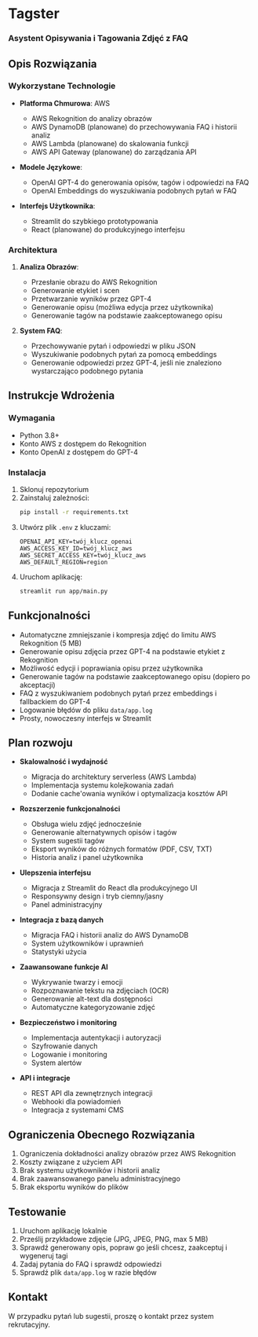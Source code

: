 # Tagster 
### Asystent Opisywania i Tagowania Zdjęć z FAQ

## Opis Rozwiązania

### Wykorzystane Technologie
- **Platforma Chmurowa**: AWS
  - AWS Rekognition do analizy obrazów
  - AWS DynamoDB (planowane) do przechowywania FAQ i historii analiz
  - AWS Lambda (planowane) do skalowania funkcji
  - AWS API Gateway (planowane) do zarządzania API

- **Modele Językowe**:
  - OpenAI GPT-4 do generowania opisów, tagów i odpowiedzi na FAQ
  - OpenAI Embeddings do wyszukiwania podobnych pytań w FAQ

- **Interfejs Użytkownika**:
  - Streamlit do szybkiego prototypowania
  - React (planowane) do produkcyjnego interfejsu

### Architektura
1. **Analiza Obrazów**:
   - Przesłanie obrazu do AWS Rekognition
   - Generowanie etykiet i scen
   - Przetwarzanie wyników przez GPT-4
   - Generowanie opisu (możliwa edycja przez użytkownika)
   - Generowanie tagów na podstawie zaakceptowanego opisu

2. **System FAQ**:
   - Przechowywanie pytań i odpowiedzi w pliku JSON
   - Wyszukiwanie podobnych pytań za pomocą embeddings
   - Generowanie odpowiedzi przez GPT-4, jeśli nie znaleziono wystarczająco podobnego pytania

## Instrukcje Wdrożenia

### Wymagania
- Python 3.8+
- Konto AWS z dostępem do Rekognition
- Konto OpenAI z dostępem do GPT-4

### Instalacja
1. Sklonuj repozytorium
2. Zainstaluj zależności:
   ```bash
   pip install -r requirements.txt
   ```
3. Utwórz plik `.env` z kluczami:
   ```
   OPENAI_API_KEY=twój_klucz_openai
   AWS_ACCESS_KEY_ID=twój_klucz_aws
   AWS_SECRET_ACCESS_KEY=twój_klucz_aws
   AWS_DEFAULT_REGION=region
   ```
4. Uruchom aplikację:
   ```bash
   streamlit run app/main.py
   ```

## Funkcjonalności

- Automatyczne zmniejszanie i kompresja zdjęć do limitu AWS Rekognition (5 MB)
- Generowanie opisu zdjęcia przez GPT-4 na podstawie etykiet z Rekognition
- Możliwość edycji i poprawiania opisu przez użytkownika
- Generowanie tagów na podstawie zaakceptowanego opisu (dopiero po akceptacji)
- FAQ z wyszukiwaniem podobnych pytań przez embeddings i fallbackiem do GPT-4
- Logowanie błędów do pliku `data/app.log`
- Prosty, nowoczesny interfejs w Streamlit

## Plan rozwoju

- **Skalowalność i wydajność**
  - Migracja do architektury serverless (AWS Lambda)
  - Implementacja systemu kolejkowania zadań
  - Dodanie cache'owania wyników i optymalizacja kosztów API

- **Rozszerzenie funkcjonalności**
  - Obsługa wielu zdjęć jednocześnie
  - Generowanie alternatywnych opisów i tagów
  - System sugestii tagów
  - Eksport wyników do różnych formatów (PDF, CSV, TXT)
  - Historia analiz i panel użytkownika

- **Ulepszenia interfejsu**
  - Migracja z Streamlit do React dla produkcyjnego UI
  - Responsywny design i tryb ciemny/jasny
  - Panel administracyjny

- **Integracja z bazą danych**
  - Migracja FAQ i historii analiz do AWS DynamoDB
  - System użytkowników i uprawnień
  - Statystyki użycia

- **Zaawansowane funkcje AI**
  - Wykrywanie twarzy i emocji
  - Rozpoznawanie tekstu na zdjęciach (OCR)
  - Generowanie alt-text dla dostępności
  - Automatyczne kategoryzowanie zdjęć

- **Bezpieczeństwo i monitoring**
  - Implementacja autentykacji i autoryzacji
  - Szyfrowanie danych
  - Logowanie i monitoring
  - System alertów

- **API i integracje**
  - REST API dla zewnętrznych integracji
  - Webhooki dla powiadomień
  - Integracja z systemami CMS

## Ograniczenia Obecnego Rozwiązania
1. Ograniczenia dokładności analizy obrazów przez AWS Rekognition
2. Koszty związane z użyciem API
3. Brak systemu użytkowników i historii analiz
4. Brak zaawansowanego panelu administracyjnego
5. Brak eksportu wyników do plików

## Testowanie
1. Uruchom aplikację lokalnie
2. Prześlij przykładowe zdjęcie (JPG, JPEG, PNG, max 5 MB)
3. Sprawdź generowany opis, popraw go jeśli chcesz, zaakceptuj i wygeneruj tagi
4. Zadaj pytania do FAQ i sprawdź odpowiedzi
5. Sprawdź plik `data/app.log` w razie błędów

## Kontakt
W przypadku pytań lub sugestii, proszę o kontakt przez system rekrutacyjny.
